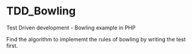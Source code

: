 # TDD_Bowling
Test Driven development - Bowling example in PHP

Find the algorithm to implememt the rules of bowling by writing the test first. 
